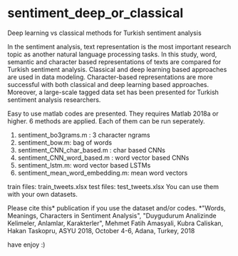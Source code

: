 # sentiment_deep_or_classical
Deep learning vs classical methods for Turkish sentiment analysis

In the sentiment analysis, text representation is the most important research topic as another natural language processing tasks.  In this study, word, semantic and character based representations of texts are compared for Turkish sentiment analysis. Classical and deep learning based approaches are used in data modeling. Character-based representations are more successful with both classical and deep learning based approaches. Moreover, a large-scale tagged data set has been presented for Turkish sentiment analysis researchers.

Easy to use matlab codes are presented. They requires Matlab 2018a or higher. 
6 methods are applied. Each of them can be run seperately.
1. sentiment_bo3grams.m : 3 character ngrams
2. sentiment_bow.m: bag of words
3. sentiment_CNN_char_based.m : char based CNNs
4. sentiment_CNN_word_based.m : word vector based CNNs
5. sentiment_lstm.m: word vector based LSTMs
6. sentiment_mean_word_embedding.m: mean word vectors

train files: train_tweets.xlsx
test files: test_tweets.xlsx
You can use them with your own datasets.

Please cite this* publication if you use the dataset and/or codes.
*"Words, Meanings, Characters in Sentiment Analysis", "Duygudurum Analizinde Kelimeler, Anlamlar, Karakterler", Mehmet Fatih Amasyali, Kubra Caliskan, Hakan Taskopru, ASYU 2018, October 4-6, Adana, Turkey, 2018 

have enjoy :)
